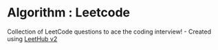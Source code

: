# Algorithm : Leetcode
Collection of LeetCode questions to ace the coding interview! - Created using [LeetHub v2](https://github.com/arunbhardwaj/LeetHub-2.0)
